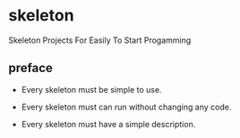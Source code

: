# skeleton

Skeleton Projects For Easily To Start Progamming

## preface

- Every skeleton must be simple to use.

- Every skeleton must can run without changing any code.

- Every skeleton must have a simple description.